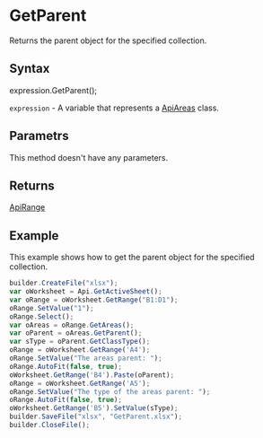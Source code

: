 # GetParent

Returns the parent object for the specified collection.

## Syntax

expression.GetParent();

`expression` - A variable that represents a [ApiAreas](../ApiAreas.md) class.

## Parametrs

This method doesn't have any parameters.

## Returns

[ApiRange](../../ApiRange/ApiRange.md)

## Example

This example shows how to get the parent object for the specified collection.

```javascript
builder.CreateFile("xlsx");
var oWorksheet = Api.GetActiveSheet();
var oRange = oWorksheet.GetRange("B1:D1");
oRange.SetValue("1");
oRange.Select();
var oAreas = oRange.GetAreas();
var oParent = oAreas.GetParent();
var sType = oParent.GetClassType();
oRange = oWorksheet.GetRange('A4');
oRange.SetValue("The areas parent: ");
oRange.AutoFit(false, true);
oWorksheet.GetRange('B4').Paste(oParent);
oRange = oWorksheet.GetRange('A5');
oRange.SetValue("The type of the areas parent: ");
oRange.AutoFit(false, true);
oWorksheet.GetRange('B5').SetValue(sType);
builder.SaveFile("xlsx", "GetParent.xlsx");
builder.CloseFile();
```